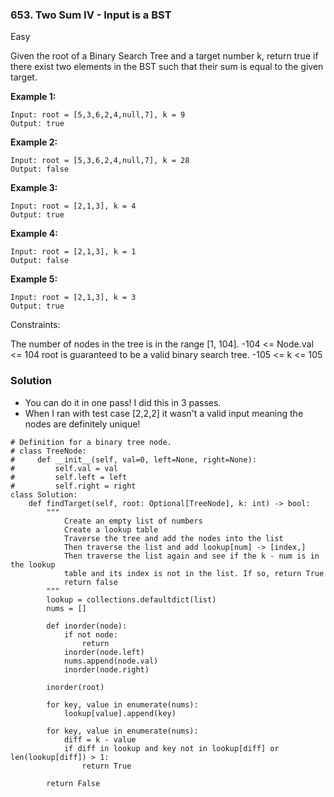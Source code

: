 ### 653. Two Sum IV - Input is a BST
Easy

Given the root of a Binary Search Tree and a target number k, return true if there exist two elements in the BST such that their sum is equal to the given target. 

**Example 1:**
```
Input: root = [5,3,6,2,4,null,7], k = 9
Output: true
```

**Example 2:**
```
Input: root = [5,3,6,2,4,null,7], k = 28
Output: false
```

**Example 3:**
```
Input: root = [2,1,3], k = 4
Output: true
```

**Example 4:**
```
Input: root = [2,1,3], k = 1
Output: false
```

**Example 5:**
```
Input: root = [2,1,3], k = 3
Output: true
``` 

Constraints:

The number of nodes in the tree is in the range [1, 104].
-104 <= Node.val <= 104
root is guaranteed to be a valid binary search tree.
-105 <= k <= 105

### Solution
- You can do it in one pass! I did this in 3 passes.
- When I ran with test case [2,2,2] it wasn't a valid input meaning the nodes are definitely unique!
```
# Definition for a binary tree node.
# class TreeNode:
#     def __init__(self, val=0, left=None, right=None):
#         self.val = val
#         self.left = left
#         self.right = right
class Solution:
    def findTarget(self, root: Optional[TreeNode], k: int) -> bool:
        """
            Create an empty list of numbers
            Create a lookup table
            Traverse the tree and add the nodes into the list
            Then traverse the list and add lookup[num] -> [index,]
            Then traverse the list again and see if the k - num is in the lookup
            table and its index is not in the list. If so, return True
            return false
        """
        lookup = collections.defaultdict(list)
        nums = []
        
        def inorder(node):
            if not node:
                return
            inorder(node.left)
            nums.append(node.val)
            inorder(node.right)
        
        inorder(root)
        
        for key, value in enumerate(nums):
            lookup[value].append(key)
        
        for key, value in enumerate(nums):
            diff = k - value
            if diff in lookup and key not in lookup[diff] or len(lookup[diff]) > 1:
                return True
        
        return False
            
        
```
